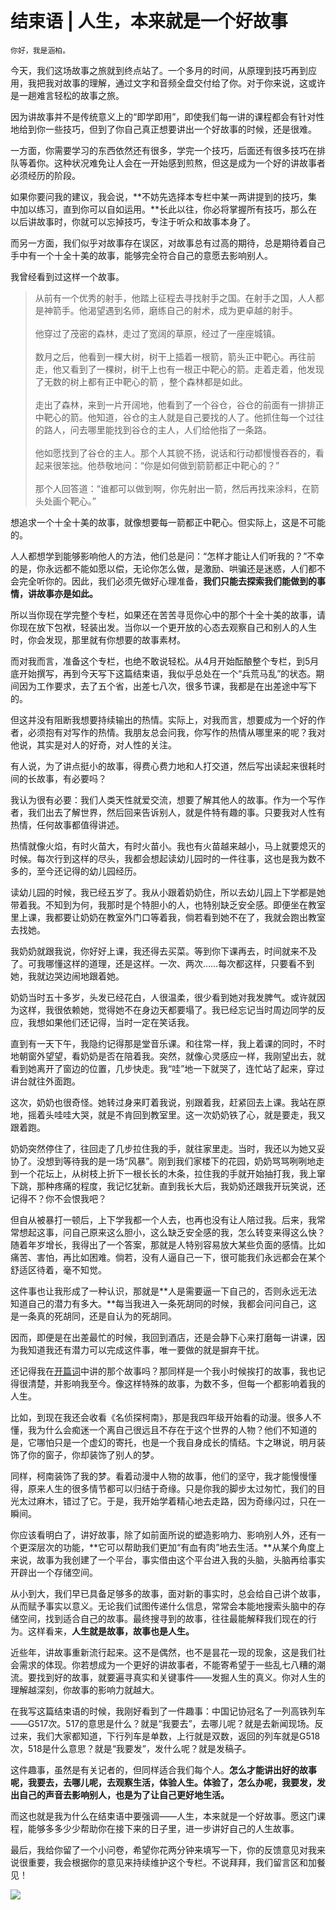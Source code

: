 # 结束语 | 人生，本来就是一个好故事

    你好，我是涵柏。

今天，我们这场故事之旅就到终点站了。一个多月的时间，从原理到技巧再到应用，我把我对故事的理解，通过文字和音频全盘交付给了你。对于你来说，这或许是一趟难言轻松的故事之旅。

因为讲故事并不是传统意义上的“即学即用”，即使我们每一讲的课程都会有针对性地给到你一些技巧，但到了你自己真正想要讲出一个好故事的时候，还是很难。

一方面，你需要学习的东西依然还有很多，学完一个技巧，后面还有很多技巧在排队等着你。这种状况难免让人会在一开始感到煎熬，但这是成为一个好的讲故事者必须经历的阶段。

如果你要问我的建议，我会说，**不妨先选择本专栏中某一两讲提到的技巧，集中加以练习，直到你可以自如运用。**长此以往，你必将掌握所有技巧，那么在以后讲故事时，你就可以忘掉技巧，专注于听众和故事本身了。

而另一方面，我们似乎对故事存在误区，对故事总有过高的期待，总是期待着自己手中有一个十全十美的故事，能够完全符合自己的意愿去影响别人。

我曾经看到过这样一个故事。

> 从前有一个优秀的射手，他踏上征程去寻找射手之国。在射手之国，人人都是神箭手。他渴望遇到名师，磨练自己的射术，成为更卓越的射手。  
>    
> 他穿过了茂密的森林，走过了宽阔的草原，经过了一座座城镇。  
>    
> 数月之后，他看到一棵大树，树干上插着一根箭，箭头正中靶心。再往前走，他又看到了一棵树，树干上也有一根正中靶心的箭。走着走着，他发现了无数的树上都有正中靶心的箭 ，整个森林都是如此。  
>    
> 走出了森林，来到一片开阔地，他看到了一个谷仓，谷仓的前面有一排排正中靶心的箭。他知道，谷仓的主人就是自己要找的人了。他抓住每一个过往的路人，问去哪里能找到谷仓的主人，人们给他指了一条路。  
>    
> 他如愿找到了谷仓的主人。那个人其貌不扬，说话和行动都慢慢吞吞的，看起来很笨拙。他恭敬地问：“你是如何做到箭箭都正中靶心的？”  
>    
> 那个人回答道：“谁都可以做到啊，你先射出一箭，然后再找来涂料，在箭头处画个靶心。”

想追求一个十全十美的故事，就像想要每一箭都正中靶心。但实际上，这是不可能的。

人人都想学到能够影响他人的方法，他们总是问：“怎样才能让人们听我的？”不幸的是，你永远都不能如愿以偿，无论你怎么做，是激励、哄骗还是迷惑，人们都不会完全听你的。因此，我们必须先做好心理准备，**我们只能去探索我们能做到的事情，讲故事亦是如此。**

所以当你现在学完整个专栏，如果还在苦苦寻觅你心中的那个十全十美的故事，请你现在放下包袱，轻装出发。当你以一个更开放的心态去观察自己和别人的人生时，你会发现，那里就有你想要的故事素材。

而对我而言，准备这个专栏，也绝不敢说轻松。从4月开始酝酿整个专栏，到5月底开始撰写，再到今天写下这篇结束语，我似乎总处在一个“兵荒马乱”的状态。期间因为工作要求，去了五个省，出差七八次，很多节课，我都是在出差途中写下的。

但这并没有阻断我想要持续输出的热情。实际上，对我而言，想要成为一个好的作者，必须抱有对写作的热情。我朋友总会问我，你写作的热情从哪里来的呢？我对他说，其实是对人的好奇，对人性的关注。

有人说，为了讲点挺小的故事，得费心费力地和人打交道，然后写出读起来很耗时间的长故事，有必要吗？

我认为很有必要：我们人类天性就爱交流，想要了解其他人的故事。作为一个写作者，我们出去了解世界，然后回来告诉别人，就是件特有趣的事。只要我对人性有热情，任何故事都值得讲述。

热情就像火焰，有时火苗大，有时火苗小。我也有火苗越来越小，马上就要熄灭的时候。每次行到这样的尽头，我都会想起读幼儿园时的一件往事，这也是我为数不多的，至今还记得的幼儿园经历。

读幼儿园的时候，我已经五岁了。我从小跟着奶奶住，所以去幼儿园上下学都是她带着我。不知到为何，我那时是个特胆小的人，也特别缺乏安全感。即便坐在教室里上课，我都要让奶奶在教室外门口等着我，倘若看到她不在了，我就会跑出教室去找她。

我奶奶就跟我说，你好好上课，我还得去买菜。等到你下课再去，时间就来不及了。可我哪懂这样的道理，还是这样。一次、两次……每次都这样，只要看不到她，我就边哭边闹地跟着她。

奶奶当时五十多岁，头发已经花白，人很温柔，很少看到她对我发脾气。或许就因为这样，我很依赖她，觉得她不在身边天都要塌了。我已经忘记当时周边同学的反应，我想如果他们还记得，当时一定在笑话我。

直到有一天下午，我隐约记得那是堂音乐课。和往常一样，我上着课的同时，不时地朝窗外望望，看奶奶是否在陪着我。突然，就像心灵感应一样，我刚望出去，就看到她离开了窗边的位置，几步快走。我“哇”地一下就哭了，连忙站了起来，穿过讲台就往外面跑。

这次，奶奶也很奇怪。她转过身来盯着我说，别跟着我，赶紧回去上课。我站在原地，摇着头哇哇大哭，就是不肯回到教室里。这一次奶奶铁了心，就是要走，我又跟着跑。

奶奶突然停住了，往回走了几步拉住我的手，就往家里走。当时，我还以为她又妥协了。没想到等待我的是一场“风暴”。刚到我们家楼下的花园，奶奶骂骂咧咧地走到一个花坛上，从树枝上折下一根长长的木条，拉住我的手就开始抽打我，我上窜下跳，那种疼痛的程度，我记忆犹新。直到我长大后，我奶奶还跟我开玩笑说，还记得不？你不会恨我吧？

但自从被暴打一顿后，上下学我都一个人去，也再也没有让人陪过我。后来，我常常想起这事，问自己原来这么胆小，这么缺乏安全感的我，怎么转变来得这么快？随着年岁增长，我得出了一个答案，那就是人特别容易放大某些负面的感情。比如痛苦、害怕，再比如困难。倘若，没有人逼自己一下，很可能我们永远都会在某个舒适区待着，毫不知觉。

这件事也让我形成了一种认识，那就是**人是需要逼一下自己的，否则永远无法知道自己的潜力有多大。**每当我进入一条死胡同的时候，我都会问问自己，这是一条真的死胡同，还是自认为的死胡同。

因而，即便是在出差最忙的时候，我回到酒店，还是会静下心来打磨每一讲课，因为我知道我还有潜力可以完成这件事，唯一要做的就是摒弃干扰。

还记得我在[开篇词](https://time.geekbang.org/column/article/389374)中讲的那个故事吗？那同样是一个我小时候挨打的故事，我也记得很清楚，并影响我至今。像这样特殊的故事，为数不多，但每一个都影响着我的人生。

比如，到现在我还会收看《名侦探柯南》，那是我四年级开始看的动漫。很多人不懂，我为什么会痴迷一个离自己很远且不存在于这个世界的人物？他们不知道的是，它哪怕只是一个虚幻的寄托，也是一个我自身成长的情结。卞之琳说，明月装饰了你的窗子，你却装饰了别人的梦。

同样，柯南装饰了我的梦。看着动漫中人物的故事，他们的坚守，我才能慢慢懂得，原来人生的很多情节都可以归结于奇缘。只是你我的脚步太过匆忙，我们的目光太过麻木，错过了它。于是，我开始学着精心地去走路，因为奇缘闪过，只在一瞬间。

你应该看明白了，讲好故事，除了如前面所说的塑造影响力、影响别人外，还有一个更深层次的功能，**它可以帮助我们更加“有血有肉”地去生活。**从某个角度上来说，故事为我创建了一个平台，事实借由这个平台进入我的头脑，头脑再给事实开辟出一个存储空间。

从小到大，我们早已具备足够多的故事，面对新的事实时，总会给自己讲个故事，从而赋予事实以意义。无论我们试图传递什么信息，常常会本能地搜索头脑中的存储空间，找到适合自己的故事。最终搜寻到的故事，往往最能解释我们现在的行为。这样看来，**人生就是故事，故事也是人生。**

近些年，讲故事重新流行起来。这不是偶然，也不是昙花一现的现象，这是我们社会需求的体现。你若想成为一个更好的讲故事者，不能寄希望于一些乱七八糟的潮流。要找到好的故事，就要遍寻真实和关键事件——发掘人生的真义。你对人生的理解越深刻，你故事的影响力就越大。

在我写这篇结束语的时候，我刚好看到了一件趣事：中国记协冠名了一列高铁列车——G517次。517的意思是什么？就是“我要去”，去哪儿呢？就是去新闻现场。反过来，我们大家都知道，下行列车是单数，上行就是双数，返回的列车就是G518次，518是什么意思？就是“我要发”，发什么呢？就是发稿子。

这件趣事，虽然是有关记者的，但同样适合我们每个人。**怎么才能讲出好的故事呢，我要去，去哪儿呢，去观察生活，体验人生。体验了，怎么办呢，我要发，发出自己的声音去影响别人，也是为了让自己更好地生活。**

而这也就是我为什么在结束语中要强调——人生，本来就是一个好故事。愿这门课程，能够多多少少帮助你在接下来的日子里，进一步讲好自己的人生故事。

最后，我给你留了一个小问卷，希望你花两分钟来填写一下，你的反馈意见对我来说很重要，我会根据你的意见来持续维护这个专栏。不说拜拜，我们留言区和加餐见！

[![](https://static001.geekbang.org/resource/image/51/8e/51f631049327b04328c078bb0a8dd78e.jpg?wh=1142x801)](https://jinshuju.net/f/aoDbPd)
    